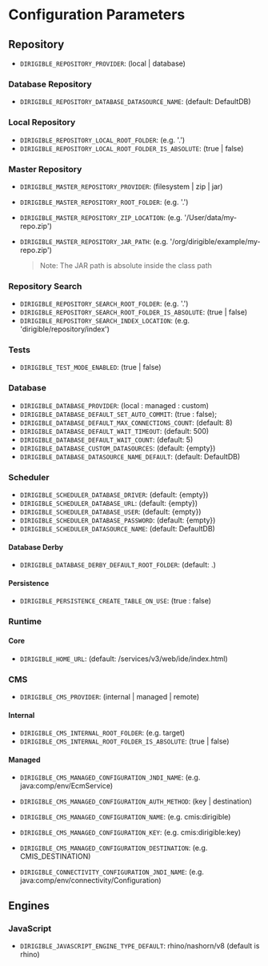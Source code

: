 # Configuration Parameters

## Repository

- `DIRIGIBLE_REPOSITORY_PROVIDER`: (local | database)

### Database Repository

- `DIRIGIBLE_REPOSITORY_DATABASE_DATASOURCE_NAME`: (default: DefaultDB)

### Local Repository

- `DIRIGIBLE_REPOSITORY_LOCAL_ROOT_FOLDER`: (e.g. '.')
- `DIRIGIBLE_REPOSITORY_LOCAL_ROOT_FOLDER_IS_ABSOLUTE`: (true | false)

### Master Repository

- `DIRIGIBLE_MASTER_REPOSITORY_PROVIDER`: (filesystem | zip | jar)
- `DIRIGIBLE_MASTER_REPOSITORY_ROOT_FOLDER`: (e.g. '.')
- `DIRIGIBLE_MASTER_REPOSITORY_ZIP_LOCATION`: (e.g. '/User/data/my-repo.zip')
- `DIRIGIBLE_MASTER_REPOSITORY_JAR_PATH`: (e.g. '/org/dirigible/example/my-repo.zip')

  > Note: The JAR path is absolute inside the class path

### Repository Search

- `DIRIGIBLE_REPOSITORY_SEARCH_ROOT_FOLDER`: (e.g. '.')
- `DIRIGIBLE_REPOSITORY_SEARCH_ROOT_FOLDER_IS_ABSOLUTE`: (true | false)
- `DIRIGIBLE_REPOSITORY_SEARCH_INDEX_LOCATION`: (e.g. 'dirigible/repository/index')

### Tests

- `DIRIGIBLE_TEST_MODE_ENABLED`: (true | false)

### Database

- `DIRIGIBLE_DATABASE_PROVIDER`: (local : managed : custom)
- `DIRIGIBLE_DATABASE_DEFAULT_SET_AUTO_COMMIT`: (true : false);
- `DIRIGIBLE_DATABASE_DEFAULT_MAX_CONNECTIONS_COUNT`: (default: 8)
- `DIRIGIBLE_DATABASE_DEFAULT_WAIT_TIMEOUT`: (default: 500)
- `DIRIGIBLE_DATABASE_DEFAULT_WAIT_COUNT`: (default: 5)
- `DIRIGIBLE_DATABASE_CUSTOM_DATASOURCES`: (default: {empty})
- `DIRIGIBLE_DATABASE_DATASOURCE_NAME_DEFAULT`: (default: DefaultDB)

### Scheduler
- `DIRIGIBLE_SCHEDULER_DATABASE_DRIVER`: (default: {empty})
- `DIRIGIBLE_SCHEDULER_DATABASE_URL`: (default: {empty})
- `DIRIGIBLE_SCHEDULER_DATABASE_USER`: (default: {empty})
- `DIRIGIBLE_SCHEDULER_DATABASE_PASSWORD`: (default: {empty})
- `DIRIGIBLE_SCHEDULER_DATASOURCE_NAME`: (default: DefaultDB)

#### Database Derby

- `DIRIGIBLE_DATABASE_DERBY_DEFAULT_ROOT_FOLDER`: (default: .)

#### Persistence

- `DIRIGIBLE_PERSISTENCE_CREATE_TABLE_ON_USE`: (true : false)

### Runtime

#### Core

- `DIRIGIBLE_HOME_URL`: (default: /services/v3/web/ide/index.html)

### CMS

- `DIRIGIBLE_CMS_PROVIDER`: (internal | managed | remote)

#### Internal

- `DIRIGIBLE_CMS_INTERNAL_ROOT_FOLDER`: (e.g. target)
- `DIRIGIBLE_CMS_INTERNAL_ROOT_FOLDER_IS_ABSOLUTE`: (true | false)

#### Managed

- `DIRIGIBLE_CMS_MANAGED_CONFIGURATION_JNDI_NAME`: (e.g. java:comp/env/EcmService)
- `DIRIGIBLE_CMS_MANAGED_CONFIGURATION_AUTH_METHOD`: (key | destination)
- `DIRIGIBLE_CMS_MANAGED_CONFIGURATION_NAME`: (e.g. cmis:dirigible)
- `DIRIGIBLE_CMS_MANAGED_CONFIGURATION_KEY`: (e.g. cmis:dirigible:key)
- `DIRIGIBLE_CMS_MANAGED_CONFIGURATION_DESTINATION`: (e.g. CMIS_DESTINATION)

- `DIRIGIBLE_CONNECTIVITY_CONFIGURATION_JNDI_NAME`: (e.g. java:comp/env/connectivity/Configuration)
 

## Engines

### JavaScript

 - `DIRIGIBLE_JAVASCRIPT_ENGINE_TYPE_DEFAULT`: rhino/nashorn/v8 (default is rhino)
 
